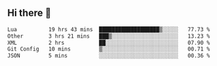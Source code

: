 ## Hi there 👋
<!--START_SECTION:waka-->

```txt
Lua          19 hrs 43 mins  ███████████████████▒░░░░░   77.73 %
Other        3 hrs 21 mins   ███▒░░░░░░░░░░░░░░░░░░░░░   13.23 %
XML          2 hrs           ██░░░░░░░░░░░░░░░░░░░░░░░   07.90 %
Git Config   10 mins         ▒░░░░░░░░░░░░░░░░░░░░░░░░   00.71 %
JSON         5 mins          ░░░░░░░░░░░░░░░░░░░░░░░░░   00.36 %
```

<!--END_SECTION:waka-->
